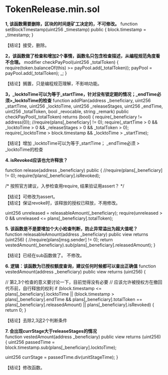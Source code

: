 # TokenRelease.min.sol
**1, 该函数需要删除，区块的时间是矿工决定的，不可修改。**
    function setBlockTimestamp(uint256 _timestamp) public {
        block.timestamp = _timestamp;
    }
    
【结论】接受，删除。    
    
**2，该函数做了检查和增加2个事情，函数名只包含检查描述，从编程规范角度看不合理。**
    modifier checkPayPool(uint256 _totalToken) {
        require(token.balanceOf(this) >= payPool.add(_totalToken));
        payPool = payPool.add(_totalToken);
        _;
    }
    
 【结论】搁置，只是编程规范理解，不影响功能。
    
 **3，_locktoTime可以为等于_startTime，针对没有锁定期的情况；_endTime必须>_locktoTime的检查**
function addPlan(address _beneficiary, uint256 _startTime, uint256 _locktoTime, uint256 _releaseStages, uint256 _endTime, uint256 _totalToken, bool _revocable, string _remark) public checkPayPool(_totalToken) returns (bool) {
        require(_beneficiary != address(0));
        //require(plans[_beneficiary] != 0);
        require(_startTime > 0 && _locktoTime > 0 && _releaseStages > 0 && _totalToken > 0);
        require(_locktoTime > block.timestamp && _locktoTime > _startTime);
        
 【结论】增加 _locktoTime可以为等于_startTime；
         _endTime必须 > _locktoTime的检查

**4. isRevoked应该也允许释放？**

function release(address _beneficiary) public {
    //require(plans[_beneficiary] != 0);
      require(!plans[_beneficiary].isRevoked);       
  
  /* 按照官方建议，入参检查用require, 结果验证用assert？ */
  
 【结论】可修改为assert。   
 【结论】保证revoke时，该释放的授权已释放，不用修改。
      
  uint256 unreleased = releasableAmount(_beneficiary);
  require(unreleased > 0 && unreleased <= plans[_beneficiary].totalToken);      
  
  
  
**5. 该函数是不是要增加个大小检查判断，防止异常溢出为超大值呢？**  
    function releasableAmount(address _beneficiary) public view returns (uint256) {
        //require(plans[msg.sender] != 0);
        return vestedAmount(_beneficiary).sub(plans[_beneficiary].releasedAmount);
    }  

【结论】已经在sub函数做了。 不修改。   
    
**6. 逻辑：该函数为已授权额度查询，建议任何时候都可以查出正确值**
function vestedAmount(address _beneficiary) public view returns (uint256) {

// 第2,3个检查的意义要讨论一下，目前觉得没有必要
// 应该允许被授权方在撤回代币前，自行释放的权利 
        if (block.timestamp <= plans[_beneficiary].locktoTime || (block.timestamp > plans[_beneficiary].endTime && plans[_beneficiary].totalToken == plans[_beneficiary].releasedAmount) || plans[_beneficiary].isRevoked) {
            return 0;
        }
        
【结论】去除2,3这2个判断条件
        
**7. 会出现currStage大于releaseStages的情况**    
 function vestedAmount(address _beneficiary) public view returns (uint256)
 {
  uint256 passedTime = block.timestamp.sub(plans[_beneficiary].locktoTime);
  
  uint256 currStage = passedTime.div(unitStageTime);
 }

【结论】修改函数。

        
        
        

    
    
    
